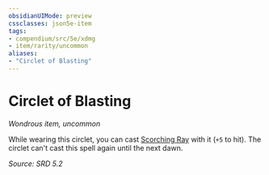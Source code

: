```yaml
---
obsidianUIMode: preview
cssclasses: json5e-item
tags:
- compendium/src/5e/xdmg
- item/rarity/uncommon
aliases: 
- "Circlet of Blasting"
---
```

# Circlet of Blasting
*Wondrous item, uncommon*  


While wearing this circlet, you can cast [Scorching Ray](scorching-ray-xphb.md) with it (`+5` to hit). The circlet can't cast this spell again until the next dawn.

*Source: SRD 5.2*